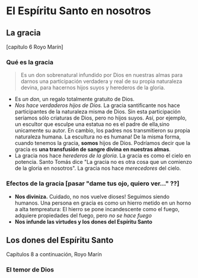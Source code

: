 # El Espíritu Santo en nosotros

## La gracia
[capítulo 6 Royo Marín]
### Qué es la gracia
>Es un don sobrenatural infundido por Dios en nuestras almas para darnos una participación verdadera y real de su propia naturaleza devina, para hacernos hijos suyos y herederos de la gloria.

 - Es _un don_, un regalo totalmente gratuito de Dios. 
 - _Nos hace verdaderos hijos de Dios._  La gracia santificante nos hace participantes de la naturaleza misma de Dios. Sin esta participación seríamos sólo criaturas de Dios, pero no hijos suyos. 
 Así, por ejemplo, un escultor que esculpe una estatua no es el padre de ella,sino unicamente su autor. En cambio, los padres nos transmitieron su propia naturaleza humana. La escultura no es humana! De la misma forma, cuando tenemos la gracia, **somos** hijos de Dios. 
 Podríamos decir que la gracia es **una transfusión de sangre divina en nuestras almas**.
 - La gracia nos hace  _herederos de la gloria_. La gracia es como el cielo en potencia. Santo Tomás dice "La gracia no es otra cosa que un comienzo de la gloria en nosotros". La gracia nos hace *merecedores* del cielo.

### Efectos de la gracia [pasar "dame tus ojo, quiero ver..." ??]

 - **Nos diviniza.** Cuidado, no nos vuelve dioses! Seguimos siendo humanos. Una persona en gracia es como un hierro metido en un horno a alta tempreatura: El hierro se pone incandescente como el fuego, adquiere propiedades del fuego, pero *no se hace fuego*
 - **Nos infunde las virtudes y los dones del Espíritu Santo**

## Los dones del Espíritu Santo
Capítulos 8 a continuación, Royo Marín

### El temor de Dios
